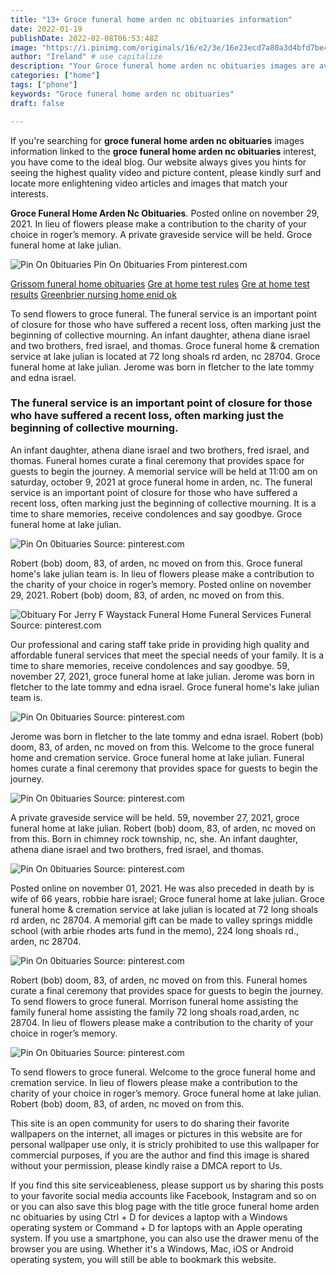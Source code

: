 ```yaml
---
title: "13+ Groce funeral home arden nc obituaries information"
date: 2022-01-19
publishDate: 2022-02-08T06:53:48Z
image: "https://i.pinimg.com/originals/16/e2/3e/16e23ecd7a80a3d4bfd7be4e59218dbe.jpg"
author: "Ireland" # use capitalize
description: "Your Groce funeral home arden nc obituaries images are available. Groce funeral home arden nc obituaries are a topic that is being searched for and liked by netizens today. You can Get the Groce funeral home arden nc obituaries files here. Find and Download all royalty-free vectors."
categories: ["home"]
tags: ["phone"]
keywords: "Groce funeral home arden nc obituaries"
draft: false

---
```


If you're searching for **groce funeral home arden nc obituaries** images information linked to the **groce funeral home arden nc obituaries** interest, you have come to the ideal  blog.  Our website always  gives you  hints  for seeing  the highest  quality video and picture  content, please kindly surf and locate more enlightening video articles and images  that match your interests.

**Groce Funeral Home Arden Nc Obituaries**. Posted online on november 29, 2021. In lieu of flowers please make a contribution to the charity of your choice in roger’s memory. A private graveside service will be held. Groce funeral home at lake julian.

![Pin On 0bituaries](https://i.pinimg.com/474x/8d/6b/70/8d6b7069e75d1fcd2d4cac60df5f8b0f.jpg "Pin On 0bituaries")
Pin On 0bituaries From pinterest.com

[Grissom funeral home obituaries](/grissom-funeral-home-obituaries/)
[Gre at home test rules](/gre-at-home-test-rules/)
[Gre at home test results](/gre-at-home-test-results/)
[Greenbrier nursing home enid ok](/greenbrier-nursing-home-enid-ok/)

To send flowers to groce funeral. The funeral service is an important point of closure for those who have suffered a recent loss, often marking just the beginning of collective mourning. An infant daughter, athena diane israel and two brothers, fred israel, and thomas. Groce funeral home &amp; cremation service at lake julian is located at 72 long shoals rd arden, nc 28704. Groce funeral home at lake julian. Jerome was born in fletcher to the late tommy and edna israel.

### The funeral service is an important point of closure for those who have suffered a recent loss, often marking just the beginning of collective mourning.

An infant daughter, athena diane israel and two brothers, fred israel, and thomas. Funeral homes curate a final ceremony that provides space for guests to begin the journey. A memorial service will be held at 11:00 am on saturday, october 9, 2021 at groce funeral home in arden, nc. The funeral service is an important point of closure for those who have suffered a recent loss, often marking just the beginning of collective mourning. It is a time to share memories, receive condolences and say goodbye. Groce funeral home at lake julian.


![Pin On 0bituaries](https://i.pinimg.com/favicons/7b62638ff3e276a52d594e5e6bcb5daa56c7a90997cb4f9d2bde2048.png?ecf6a499ae95c86dd9b4c0ce4b87cf69 "Pin On 0bituaries")
Source: pinterest.com

Robert (bob) doom, 83, of arden, nc moved on from this. Groce funeral home&#039;s lake julian team is. In lieu of flowers please make a contribution to the charity of your choice in roger’s memory. Posted online on november 29, 2021. Robert (bob) doom, 83, of arden, nc moved on from this.

![Obituary For Jerry F Waystack Funeral Home Funeral Services Funeral](https://i.pinimg.com/originals/c4/70/85/c47085181fd36c5fc3e6078b1cd0c78b.png "Obituary For Jerry F Waystack Funeral Home Funeral Services Funeral")
Source: pinterest.com

Our professional and caring staff take pride in providing high quality and affordable funeral services that meet the special needs of your family. It is a time to share memories, receive condolences and say goodbye. 59, november 27, 2021, groce funeral home at lake julian. Jerome was born in fletcher to the late tommy and edna israel. Groce funeral home&#039;s lake julian team is.

![Pin On 0bituaries](https://i.pinimg.com/originals/91/30/3a/91303afe708b97cd035292ba9f300950.png "Pin On 0bituaries")
Source: pinterest.com

Jerome was born in fletcher to the late tommy and edna israel. Robert (bob) doom, 83, of arden, nc moved on from this. Welcome to the groce funeral home and cremation service. Groce funeral home at lake julian. Funeral homes curate a final ceremony that provides space for guests to begin the journey.

![Pin On 0bituaries](https://i.pinimg.com/474x/ac/02/3a/ac023aaa38e52f8fb047b1604c4e5982.jpg "Pin On 0bituaries")
Source: pinterest.com

A private graveside service will be held. 59, november 27, 2021, groce funeral home at lake julian. Robert (bob) doom, 83, of arden, nc moved on from this. Born in chimney rock township, nc, she. An infant daughter, athena diane israel and two brothers, fred israel, and thomas.

![Pin On 0bituaries](https://i.pinimg.com/favicons/3baf6c661f1aa415c9dbeb21b35107227ece20eb68106d0c2ab4442a.png?d279261b76a4ce3f74ee9b5d4e433637 "Pin On 0bituaries")
Source: pinterest.com

Posted online on november 01, 2021. He was also preceded in death by is wife of 66 years, robbie hare israel; Groce funeral home at lake julian. Groce funeral home &amp; cremation service at lake julian is located at 72 long shoals rd arden, nc 28704. A memorial gift can be made to valley springs middle school (with arbie rhodes arts fund in the memo), 224 long shoals rd., arden, nc 28704.

![Pin On 0bituaries](https://i.pinimg.com/474x/8d/6b/70/8d6b7069e75d1fcd2d4cac60df5f8b0f.jpg "Pin On 0bituaries")
Source: pinterest.com

Robert (bob) doom, 83, of arden, nc moved on from this. Funeral homes curate a final ceremony that provides space for guests to begin the journey. To send flowers to groce funeral. Morrison funeral home assisting the family funeral home assisting the family 72 long shoals road,arden, nc 28704. In lieu of flowers please make a contribution to the charity of your choice in roger’s memory.

![Pin On 0bituaries](https://i.pinimg.com/originals/16/e2/3e/16e23ecd7a80a3d4bfd7be4e59218dbe.jpg "Pin On 0bituaries")
Source: pinterest.com

To send flowers to groce funeral. Welcome to the groce funeral home and cremation service. In lieu of flowers please make a contribution to the charity of your choice in roger’s memory. Groce funeral home at lake julian. Robert (bob) doom, 83, of arden, nc moved on from this.

This site is an open community for users to do sharing their favorite wallpapers on the internet, all images or pictures in this website are for personal wallpaper use only, it is stricly prohibited to use this wallpaper for commercial purposes, if you are the author and find this image is shared without your permission, please kindly raise a DMCA report to Us.

If you find this site serviceableness, please support us by sharing this posts to your favorite social media accounts like Facebook, Instagram and so on or you can also save this blog page with the title groce funeral home arden nc obituaries by using Ctrl + D for devices a laptop with a Windows operating system or Command + D for laptops with an Apple operating system. If you use a smartphone, you can also use the drawer menu of the browser you are using. Whether it's a Windows, Mac, iOS or Android operating system, you will still be able to bookmark this website.
